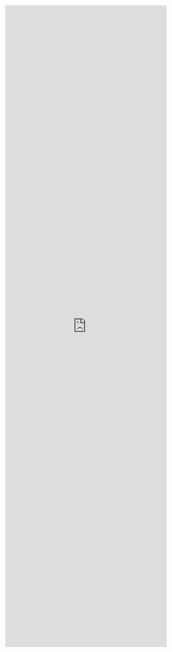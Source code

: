 <iframe src='https://view.officeapps.live.com/op/embed.aspx?src=https://hylandtechoutreach.github.io/ucs-py/Functions/FunctionsWorksheet.docx' width='100%' height='2000px' frameborder='0'></iframe>
